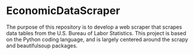 # EconomicDataScraper

The purpose of this repository is to develop a web scraper that scrapes data tables from the U.S. Bureau of Labor Statistics. This project is based on the Python coding language, and is largely centered around the scrapy and beautifulsoup packages.
